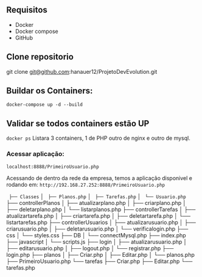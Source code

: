 
## Requisitos

* Docker
* Docker compose
* GitHub

## Clone repositorio

git clone git@github.com:hanauer12/ProjetoDevEvolution.git

## Buildar os Containers:

`docker-compose up -d --build`

## Validar se todos containers estão UP

`docker ps`
Listara 3 containers, 1 de PHP outro de nginx e outro de mysql.

### Acessar aplicação:

`localhost:8888/PrimeiroUsuario.php` 

Acessando de dentro da rede da empresa, temos a aplicação disponivel e rodando em:
`http://192.168.27.252:8888/PrimeiroUsuario.php` 


` ├── Classes` 
│   ` ├── Planos.php` 
│   ` ├── Tarefas.php` 
│   ` └── Usuario.php` 
├── controllerPlanos
│   ├── atualizarplano.php
│   ├── criarplano.php
│   ├── deletarplano.php
│   └── listarplanos.php
├── controllerTarefas
│   ├── atualizartarefa.php
│   ├── criartarefa.php
│   ├── deletartarefa.php
│   └── listartarefas.php
├── controllerUsuarios
│   ├── atualizarusuario.php
│   ├── criarusuario.php
│   ├── deletarusuario.php
│   └── verificalogin.php
├── css
│   └── styles.css
├── DB
│   └── connectMysql.php
├── index.php
├── javascript
│   └── scripts.js
├── login
│   ├── atualizarusuario.php
│   ├── editarusuario.php
│   ├── logout.php
│   └── registrar.php
├── login.php
├── planos
│   ├── Criar.php
│   ├── Editar.php
│   └── planos.php
├── PrimeiroUsuario.php
└── tarefas
    ├── Criar.php
    ├── Editar.php
    └── tarefas.php

